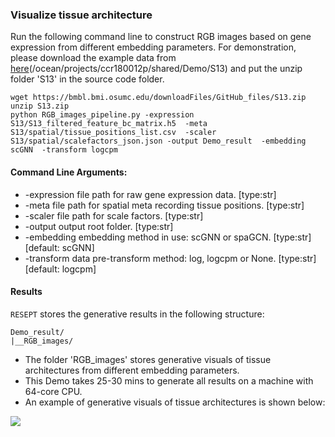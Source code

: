 ### Visualize tissue architecture 

Run the following command line to construct RGB images based on gene expression from different embedding parameters. For demonstration, please download the example data from [here](https://bmbl.bmi.osumc.edu/downloadFiles/data_and_model/data_and_model.zip)(/ocean/projects/ccr180012p/shared/Demo/S13) and put the unzip folder 'S13' in the source code folder.

```
wget https://bmbl.bmi.osumc.edu/downloadFiles/GitHub_files/S13.zip 
unzip S13.zip
python RGB_images_pipeline.py -expression S13/S13_filtered_feature_bc_matrix.h5  -meta S13/spatial/tissue_positions_list.csv  -scaler S13/spatial/scalefactors_json.json -output Demo_result  -embedding scGNN  -transform logcpm 
```

#### Command Line Arguments:

*	-expression file path for raw gene expression data. [type:str]
*	-meta file path for spatial meta recording tissue positions. [type:str]
*	-scaler file path for scale factors. [type:str]
*	-output output root folder. [type:str]
*	-embedding embedding method in use: scGNN or spaGCN. [type:str] [default: scGNN]
*	-transform data pre-transform method: log, logcpm or None. [type:str] [default: logcpm]

#### Results

 ```RESEPT``` stores the generative results in the following structure:

   ```
   Demo_result/
   |__RGB_images/
   ```

*	The folder 'RGB_images' stores generative visuals of tissue architectures from different embedding parameters. 
*	This Demo takes 25-30 mins to generate all results on a machine with 64-core CPU.
*	An example of generative visuals of tissue architectures is shown below:

![](./pic/Customize_segmentation_1.png)
